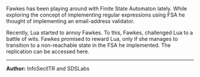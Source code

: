 Fawkes has been playing around with Finite State Automaton lately. While exploring the concept of implementing regular expressions using FSA he thought of implementing an email-address validator.

Recently, Lua started to annoy Fawkes. To this, Fawkes, challenged Lua to a battle of wits. Fawkes promised to reward Lua, only if she manages to transition to a non-reachable state in the FSA he implemented. The replication can be accessed here.

---
**Author:** InfoSecllTR and SDSLabs